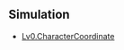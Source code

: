 ##  Simulation
- [Lv0.CharacterCoordinate](https://school.programmers.co.kr/learn/courses/30/lessons/120861)
